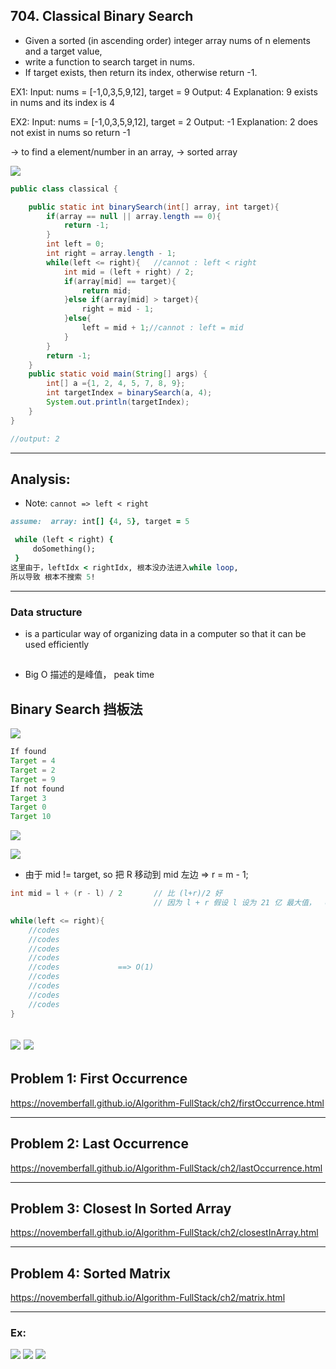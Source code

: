 ## 704. Classical Binary Search

- Given a sorted (in ascending order) integer array nums of n elements and a target value,
- write a function to search target in nums. 
- If target exists, then return its index, otherwise return -1.

EX1:
Input: nums = [-1,0,3,5,9,12], target = 9
Output: 4
Explanation: 9 exists in nums and its index is 4

EX2:
Input: nums = [-1,0,3,5,9,12], target = 2
Output: -1
Explanation: 2 does not exist in nums so return -1



-> to find a element/number in an array, -> sorted array

![](img/2020-03-15-14-22-28.png)


```java
public class classical {

    public static int binarySearch(int[] array, int target){
        if(array == null || array.length == 0){
            return -1;
        }
        int left = 0;
        int right = array.length - 1;
        while(left <= right){   //cannot : left < right
            int mid = (left + right) / 2;
            if(array[mid] == target){
                return mid;
            }else if(array[mid] > target){
                right = mid - 1;
            }else{
                left = mid + 1;//cannot : left = mid
            }
        }
        return -1;
    }
    public static void main(String[] args) {
        int[] a ={1, 2, 4, 5, 7, 8, 9};
        int targetIndex = binarySearch(a, 4);
        System.out.println(targetIndex);
    }
}

//output: 2
```

---

## Analysis:

- Note: `cannot => left < right`

```ruby
assume:  array: int[] {4, 5}, target = 5

 while (left < right) {
     doSomething();
 }
这里由于，leftIdx < rightIdx, 根本没办法进入while loop,
所以导致 根本不搜索 5!
```

---

### Data structure

- is a particular way of organizing data in a computer so that it can be used efficiently


##

- Big O 描述的是峰值， peak time


## Binary Search 挡板法

![](img/2020-04-01-12-38-27.png)

```java
If found
Target = 4
Target = 2
Target = 9
If not found
Target 3
Target 0
Target 10
```

![](img/2020-04-01-12-50-17.png)

![](img/2020-04-01-12-50-53.png)




- 由于 mid != target, so 把 R 移动到 mid 左边 => r = m - 1;

```java
int mid = l + (r - l) / 2       // 比 (l+r)/2 好
                                // 因为 l + r 假设 l 设为 21 亿 最大值，  overflow !

while(left <= right){
    //codes
    //codes
    //codes
    //codes
    //codes             ==> O(1)
    //codes
    //codes
    //codes
    //codes
}
```


![](img/2020-04-01-12-57-36.png)
![](img/2020-04-01-12-57-56.png)
---


## Problem 1: First Occurrence

https://novemberfall.github.io/Algorithm-FullStack/ch2/firstOccurrence.html

---

## Problem 2: Last Occurrence

https://novemberfall.github.io/Algorithm-FullStack/ch2/lastOccurrence.html

---

## Problem 3: Closest In Sorted Array

https://novemberfall.github.io/Algorithm-FullStack/ch2/closestInArray.html

---

## Problem 4: Sorted Matrix

https://novemberfall.github.io/Algorithm-FullStack/ch2/matrix.html

---


### Ex:

![](img/2020-04-01-13-35-12.png)
![](img/2020-04-01-13-41-01.png)
![](img/2020-04-01-13-41-20.png)
